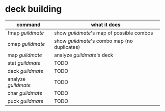 # deck building
| command | what it does|
| ---|---|
|fmap _guildmate_| show _guildmate_'s map of possible combos|
|cmap _guildmate_| show _guildmate_'s combo map (no duplicates)|
|map _guildmate_ | analyze _guildmate_'s deck |
|stat _guildmate_ | TODO |
|deck _guildmate_| TODO|
|analyze _guildmate_| TODO |
|char _guildmate_| TODO|
|puck _guildmate_| TODO|
<!--stackedit_data:
eyJoaXN0b3J5IjpbLTEyMzU4MjYzMDRdfQ==
-->